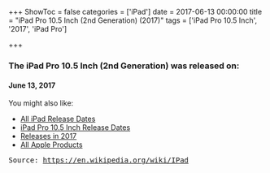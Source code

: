 +++
ShowToc = false
categories = ['iPad']
date = 2017-06-13 00:00:00
title = "iPad Pro 10.5 Inch (2nd Generation) (2017)"
tags = ['iPad Pro 10.5 Inch', '2017', 'iPad Pro']

+++

### The iPad Pro 10.5 Inch (2nd Generation) was released on: 
#### June 13, 2017


<!--more-->


    
You might also like:

- [All iPad Release Dates](https://AppleReleaseDate.com/categories/ipad/)
- [iPad Pro 10.5 Inch Release Dates](https://AppleReleaseDate.com/tags/ipad-pro-10.5-inch/)
- [Releases in 2017](https://AppleReleaseDate.com/tags/2017/)
- [All Apple Products](https://AppleReleaseDate.com/categories/)



<kbd> Source: https://en.wikipedia.org/wiki/IPad</kbd>

